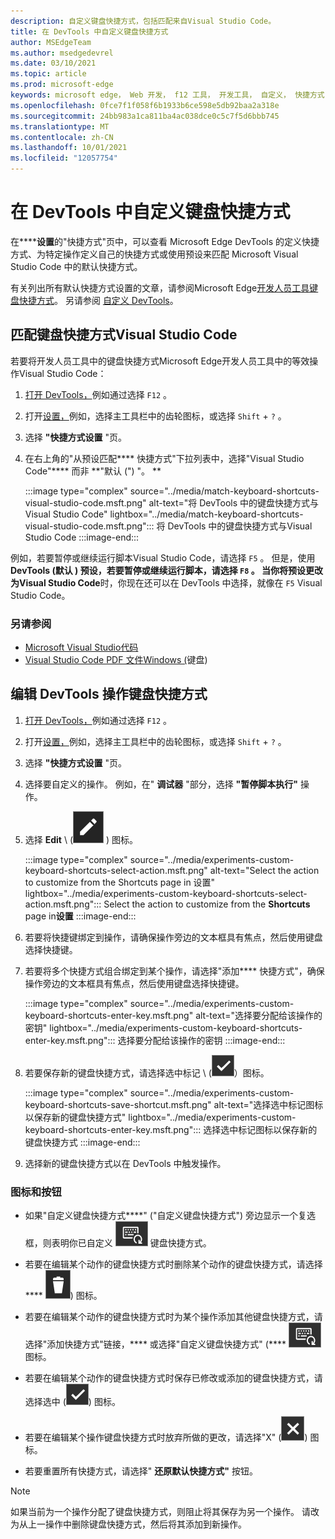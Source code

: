 ```yaml
---
description: 自定义键盘快捷方式，包括匹配来自Visual Studio Code。
title: 在 DevTools 中自定义键盘快捷方式
author: MSEdgeTeam
ms.author: msedgedevrel
ms.date: 03/10/2021
ms.topic: article
ms.prod: microsoft-edge
keywords: microsoft edge， Web 开发， f12 工具， 开发工具， 自定义， 快捷方式， 键盘， visual studio 代码
ms.openlocfilehash: 0fce7f1f058f6b1933b6ce598e5db92baa2a318e
ms.sourcegitcommit: 24bb983a1ca811ba4ac038dce0c5c7f5d6bbb745
ms.translationtype: MT
ms.contentlocale: zh-CN
ms.lasthandoff: 10/01/2021
ms.locfileid: "12057754"
---
```

# <a name="customize-keyboard-shortcuts-in-devtools"></a>在 DevTools 中自定义键盘快捷方式

在******设置**的"快捷方式"页中，可以查看 Microsoft Edge DevTools 的定义快捷方式、为特定操作定义自己的快捷方式或使用预设来匹配 Microsoft Visual Studio Code 中的默认快捷方式。

有关列出所有默认快捷方式设置的文章，请参阅Microsoft Edge[开发人员工具键盘快捷方式][DevToolsShortcuts]。  另请参阅 [自定义 DevTools][DevToolsCustomizeSettings]。


## <a name="match-keyboard-shortcuts-from-visual-studio-code"></a>匹配键盘快捷方式Visual Studio Code

若要将开发人员工具中的键盘快捷方式Microsoft Edge开发人员工具中的等效操作Visual Studio Code：

1.  [打开 DevTools，][DevtoolsOpenMain]例如通过选择 `F12` 。
1.  打开[设置，][DevToolsCustomizeSettings]例如，选择主工具栏中的齿轮图标，或选择 `Shift` + `?` 。
1.  选择 **"快捷方式设置** "页。
1.  在右上角的"从预设匹配**** 快捷方式"下拉列表中，选择"Visual Studio Code"**** 而非 **"默认 (") "。 **

    :::image type="complex" source="../media/match-keyboard-shortcuts-visual-studio-code.msft.png" alt-text="将 DevTools 中的键盘快捷方式与Visual Studio Code" lightbox="../media/match-keyboard-shortcuts-visual-studio-code.msft.png":::
       将 DevTools 中的键盘快捷方式与Visual Studio Code
    :::image-end:::

例如，若要暂停或继续运行脚本Visual Studio Code，请选择 `F5` 。  但是，使用 **DevTools (默认 **) 预设，若要暂停或继续运行脚本，请选择 `F8` 。  当你将预设更改为**Visual Studio Code**时，你现在还可以在 DevTools 中选择，就像在 `F5` Visual Studio Code。

### <a name="see-also"></a>另请参阅

* [Microsoft Visual Studio代码][VisualStudioCode]
* [Visual Studio Code PDF 文件Windows (][VisualStudioCodeShortcutsKeyboardWindows]键盘) 


## <a name="edit-the-keyboard-shortcut-for-a-devtools-action"></a>编辑 DevTools 操作键盘快捷方式

1.  [打开 DevTools，][DevtoolsOpenMain]例如通过选择 `F12` 。
1.  打开[设置，][DevToolsCustomizeSettings]例如，选择主工具栏中的齿轮图标，或选择 `Shift` + `?` 。
1.  选择 **"快捷方式设置** "页。
1.  选择要自定义的操作。  例如，在" **调试器** "部分，选择 **"暂停脚本执行"** 操作。
1.  选择 **Edit** \ (![ EditKeyboardShortcut ](../media/edit-keyboard-shortcut-icon.msft.png) \) 图标。

    :::image type="complex" source="../media/experiments-custom-keyboard-shortcuts-select-action.msft.png" alt-text="Select the action to customize from the Shortcuts page in 设置" lightbox="../media/experiments-custom-keyboard-shortcuts-select-action.msft.png":::
       Select the action to customize from the **Shortcuts** page in**设置**
    :::image-end:::

1.  若要将快捷键绑定到操作，请确保操作旁边的文本框具有焦点，然后使用键盘选择快捷键。
1.  若要将多个快捷方式组合绑定到某个操作，请选择"添加**** 快捷方式"，确保操作旁边的文本框具有焦点，然后使用键盘选择快捷键。

    :::image type="complex" source="../media/experiments-custom-keyboard-shortcuts-enter-key.msft.png" alt-text="选择要分配给该操作的密钥" lightbox="../media/experiments-custom-keyboard-shortcuts-enter-key.msft.png":::
       选择要分配给该操作的密钥
    :::image-end:::

1.  若要保存新的键盘快捷方式，请选择选中标记 \ (![CheckmarkKeyboardShortcut](../media/checkmark-keyboard-shortcut-icon.msft.png)）图标。

    :::image type="complex&quot; source=&quot;../media/experiments-custom-keyboard-shortcuts-save-shortcut.msft.png&quot; alt-text=&quot;选择选中标记图标以保存新的键盘快捷方式&quot; lightbox=&quot;../media/experiments-custom-keyboard-shortcuts-enter-key.msft.png&quot;:::
       选择选中标记图标以保存新的键盘快捷方式
    :::image-end:::

1.  选择新的键盘快捷方式以在 DevTools 中触发操作。


### <a name=&quot;icons-and-buttons&quot;></a>图标和按钮

<!-- keep in same order as screenshot: -->

*  如果&quot;自定义键盘快捷方式****&quot; (&quot;自定义键盘快捷方式") 旁边显示一个复选框，则表明你已自定义 ![ ](../media/custom-keyboard-shortcut-icon.msft.png) 键盘快捷方式。

*  若要在编辑某个动作的键盘快捷方式时删除某个动作的键盘快捷方式，请选择**** ![ DeleteKeyboardShortcut (DeleteKeyboardShortcut ](../media/delete-keyboard-shortcut-icon.msft.png)) 图标。

*  若要在编辑某个动作的键盘快捷方式时为某个操作添加其他键盘快捷方式，请选择"添加快捷方式"链接，**** 或选择"自定义键盘快捷方式" (**** ![ CustomKeyboardShortcut) ](../media/custom-keyboard-shortcut-icon.msft.png) 图标。

*  若要在编辑某个动作的键盘快捷方式时保存已修改或添加的键盘快捷方式，请选择选中 (![CheckmarkKeyboardShortcut](../media/checkmark-keyboard-shortcut-icon.msft.png)) 图标。

*  若要在编辑某个操作键盘快捷方式时放弃所做的更改，请选择"X" (![XKeyboardShortcut](../media/discard-changes-keyboard-shortcut-icon.msft.png)) 图标。

*  若要重置所有快捷方式，请选择" **还原默认快捷方式"** 按钮。

> [!NOTE]
> 如果当前为一个操作分配了键盘快捷方式，则阻止将其保存为另一个操作。  请改为从上一操作中删除键盘快捷方式，然后将其添加到新操作。

<!-- links -->
[DevToolsCustomizeSettings]: ./index.md#settings "设置 - 自定义 Microsoft Edge DevTools | Microsoft Docs"
[DevtoolsOpenMain]: ../open/index.md "打开 Microsoft Edge 开发人员工具 | Microsoft Docs"
[DevToolsShortcuts]: ../shortcuts/index.md "Microsoft Edge DevTools 键盘快捷方式 | Microsoft Docs"
<!-- external links -->
[VisualStudioCode]: https://code.visualstudio.com "Microsoft Visual Studio代码"
[VisualStudioCodeShortcutsKeyboardWindows]: https://code.visualstudio.com/shortcuts/keyboard-shortcuts-windows.pdf "Visual Studio Code键盘快捷方式Windows |Microsoft Visual Studio代码"
